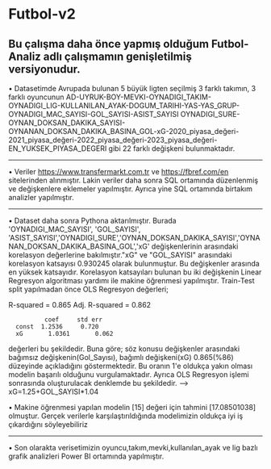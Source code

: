 # Futbol-v2
Bu çalışma daha önce yapmış olduğum Futbol-Analiz adlı çalışmamın genişletilmiş versiyonudur.
---------------------------------------------------------------------------------------------
• Datasetimde Avrupada bulunan 5 büyük ligten seçilmiş 3 farklı takımın, 3 farklı oyuncunun AD-UYRUK-BOY-MEVKI-OYNADIGI_TAKIM-OYNADIGI_LIG-KULLANILAN_AYAK-DOGUM_TARIHI-YAS-YAS_GRUP-OYNADIGI_MAC_SAYISI-GOL_SAYISI-ASIST_SAYISI	OYNADIGI_SURE-OYNAN_DOKSAN_DAKIKA_SAYISI-OYNANAN_DOKSAN_DAKIKA_BASINA_GOL-xG-2020_piyasa_değeri-2021_piyasa_değeri-2022_piyasa_değeri-2023_piyasa_değeri-EN_YUKSEK_PIYASA_DEGERI gibi 22 farklı değişkeni bulunmaktadır.

---------------------------------------------------------------------------------------------
• Veriler https://www.transfermarkt.com.tr ve https://fbref.com/en sitelerinden alınmıştır. Lakin veriler daha sonra SQL ortamında düzenlenmiş ve değişkenlere eklemeler yapılmıştır. Ayrıca yine SQL ortamında birtakım analizler yapılmıştır.

---------------------------------------------------------------------------------------------
• Dataset daha sonra Pythona aktarılmıştır. Burada 'OYNADIGI_MAC_SAYISI', 'GOL_SAYISI', 'ASIST_SAYISI','OYNADIGI_SURE','OYNAN_DOKSAN_DAKIKA_SAYISI','OYNANAN_DOKSAN_DAKIKA_BASINA_GOL','xG' değişkenlerinin arasındaki korelasyon değerlerine bakılmıştır."xG" ve "GOL_SAYISI" arasındaki korelasyon katsayısı 0.930245 olarak bulunmuştur. Bu değişkenler arasında en yüksek katsayıdır. Korelasyon katsayıları bulunan bu iki değişkenin Linear Regresyon algoritması yardımı ile makine öğrenmesi yapılmıştır. Train-Test split yapılmadan önce OLS Regresyon değerleri;

R-squared = 0.865
Adj. R-squared = 0.862

              coef     std err	
      const  1.2536	    0.720	
      xG	   1.0361	    0.062	

değerleri bu şekildedir. Buna göre; söz konusu değişkenler arasındaki bağımsız değişkenin(Gol_Sayısı), bağımlı değişkeni(xG) 0.865(%86) düzeyinde açıkladığını göstermektedir. Bu oranın 1'e oldukça yakın olması modelin başarılı olduğunu vurgulamaktadır.
Ayrıca OLS Regresyon işlemi sonrasında oluşturulacak denklemde bu şekildedir. --> xG=1.25+GOL_SAYISI*1.04

•	Makine öğrenmesi yapılan modelin [15] değeri için tahmini [17.08501038] olmuştur. Gerçek verilerle karşılaştırıldığında modelimizin oldukça iyi iş çıkardığını söyleyebiliriz

-------------------------------------------------------------------------------------------------
• Son olarakta verisetimizin oyuncu,takım,mevki,kullanılan_ayak ve lig bazlı grafik analizleri Power BI ortamında yapılmıştır.
